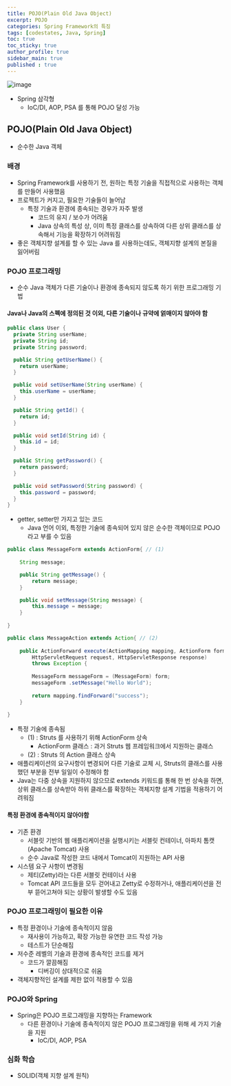 ```yaml
---
title: POJO(Plain Old Java Object)
excerpt: POJO
categories: Spring Framework의 특징
tags: [codestates, Java, Spring]
toc: true
toc_sticky: true
author_profile: true
sidebar_main: true
published : true
---
```


![image](https://github.com/JSooCha/JSooCha.github.io/assets/90169862/0bb9db21-b5f7-46b2-af06-eae8aee590c7)

- Spring 삼각형
  - IoC/DI, AOP, PSA 를 통해 POJO 달성 가능

## POJO(Plain Old Java Object)
- 순수한 Java 객체

### 배경
- Spring Framework를 사용하기 전, 원하는 특정 기술을 직접적으로 사용하는 객체를 만들어 사용했음 
- 프로젝트가 커지고, 필요한 기술들이 늘어남
  - 특정 기술과 환경에 종속되는 경우가 자주 발생 
    - 코드의 유지 / 보수가 어려움 
	- Java 상속의 특성 상, 이미 특정 클래스를 상속하여 다른 상위 클래스를 상속해서 기능을 확장하기 어려워짐
- 좋은 객체지향 설계를 할 수 있는 Java 를 사용하는데도, 객체지향 설계의 본질을 잃어버림

### POJO 프로그래밍
- 순수 Java 객체가 다른 기술이나 환경에 종속되지 않도록 하기 위한 프로그래밍 기법

#### Java나 Java의 스펙에 정의된 것 이외, 다른 기술이나 규약에 얽매이지 않아야 함

```java
public class User {
  private String userName;
  private String id;
  private String password;

  public String getUserName() {
    return userName;
  }

  public void setUserName(String userName) {
  	this.userName = userName;
  }

  public String getId() {
  	return id;
  }

  public void setId(String id) {
  	this.id = id;
  }

  public String getPassword() {
  	return password;
  }

  public void setPassword(String password) {
  	this.password = password;
  }
}
```
- getter, setter만 가지고 있는 코드 
  - Java 언어 이외, 특정한 기술에 종속되어 있지 않은 순수한 객체이므로 POJO라고 부를 수 있음


```java
public class MessageForm extends ActionForm{ // (1)
	
	String message;

	public String getMessage() {
		return message;
	}

	public void setMessage(String message) {
		this.message = message;
	}
	
}

public class MessageAction extends Action{ // (2)
	
	public ActionForward execute(ActionMapping mapping, ActionForm form,
		HttpServletRequest request, HttpServletResponse response)
        throws Exception {
		
		MessageForm messageForm = (MessageForm) form;
		messageForm .setMessage("Hello World");
		
		return mapping.findForward("success");
	}
	
}
```
- 특정 기술에 종속됨
	- (1) : Struts 를 사용하기 위해 ActionForm 상속
	  - ActionForm 클래스 : 과거 Struts 웹 프레임워크에서 지원하는 클래스
	- (2) : Struts 의 Action 클래스 상속
- 애플리케이션의 요구사항이 변경되어 다른 기술로 교체 시, Struts의 클래스를 사용했던 부분을 전부 일일이 수정해야 함
- Java는 다중 상속을 지원하지 않으므로 extends 키워드를 통해 한 번 상속을 하면, 상위 클래스를 상속받아 하위 클래스를 확장하는 객체지향 설계 기법을 적용하기 어려워짐


#### 특정 환경에 종속적이지 않아야함
- 기존 환경 
  - 서블릿 기반의 웹 애플리케이션을 실행시키는 서블릿 컨테이너, 아파치 톰캣(Apache Tomcat) 사용
  - 순수 Java로 작성한 코드 내에서 Tomcat이 지원하는 API 사용
- 시스템 요구 사항이 변경됨
  - 제티(Zetty)라는 다른 서블릿 컨테이너 사용
  - Tomcat API 코드들을 모두 걷어내고 Zetty로 수정하거나, 애플리케이션을 전부 뜯어고쳐야 되는 상황이 발생할 수도 있음

### POJO 프로그래밍이 필요한 이유
- 특정 환경이나 기술에 종속적이지 않음
  - 재사용이 가능하고, 확장 가능한 유연한 코드 작성 가능
  - 테스트가 단순해짐
- 저수준 레벨의 기술과 환경에 종속적인 코드를 제거
  - 코드가 깔끔해짐
    - 디버깅이 상대적으로 쉬움	
- 객체지향적인 설계를 제한 없이 적용할 수 있음


### POJO와 Spring
- Spring은 POJO 프로그래밍을 지향하는 Framework
  - 다른 환경이나 기술에 종속적이지 않은 POJO 프로그래밍을 위해 세 가지 기술을 지원
    - IoC/DI, AOP, PSA

### 심화 학습
- SOLID(객체 지향 설계 원칙)


